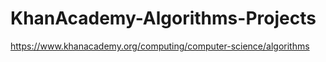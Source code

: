 # KhanAcademy-Algorithms-Projects
 https://www.khanacademy.org/computing/computer-science/algorithms
